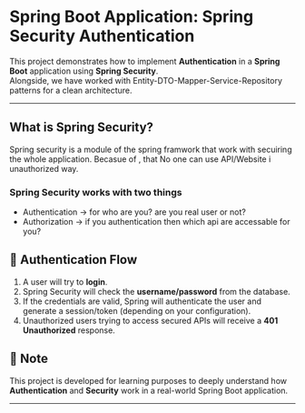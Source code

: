 # Spring Boot Application: Spring Security Authentication

This project demonstrates how to implement **Authentication** in a **Spring Boot** application using **Spring Security**.  
Alongside, we have worked with Entity-DTO-Mapper-Service-Repository patterns for a clean architecture.

---
## What is Spring Security?
Spring security is a module of the spring framwork that work with secuiring the whole application. Becasue of , that No one can use API/Website i unauthorized way.

### Spring Security works with two things
  * Authentication -> for who are you? are you real user or not?
  * Authorization -> if you authentication then which api are accessable for you?


## 🔐 Authentication Flow

1. A user will try to **login**.
2. Spring Security will check the **username/password** from the database.
3. If the credentials are valid, Spring will authenticate the user and generate a session/token (depending on your configuration).
4. Unauthorized users trying to access secured APIs will receive a **401 Unauthorized** response.


## 📢 Note

This project is developed for learning purposes to deeply understand how **Authentication** and **Security** work in a real-world Spring Boot application.

---
